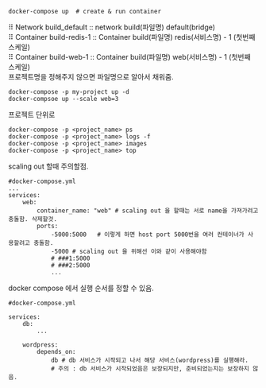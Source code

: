 ```
docker-compose up  # create & run container
```


⠿ Network build_default   :: network build(파일명) default(bridge)  
⠿ Container build-redis-1  :: Container build(파일명) redis(서비스명) - 1 (첫번째 스케일)  
⠿ Container build-web-1    :: Container build(파일명) web(서비스명) - 1 (첫번째 스케일)  
프로젝트명을 정해주지 않으면 파일명으로 알아서 채워줌. 


```
docker-compose -p my-project up -d
docker-compsoe up --scale web=3
```


프로젝트 단위로 

```
docker-compose -p <project_name> ps
docker-compose -p <project_name> logs -f 
docker-compose -p <project_name> images
docker-compose -p <project_name> top

```

scaling out 할때 주의할점. 

```
#docker-compose.yml
...
services:
    web:
        container_name: "web" # scaling out 을 할때는 서로 name을 가져가려고 충돌함. 삭제할것. 
        ports:
            -5000:5000   # 이렇게 하면 host port 5000번을 여러 컨테이너가 사용할려고 충돌함. 
            -5000 # scaling out 을 위해선 이와 같이 사용해야함
            # ###1:5000
            # ###2:5000
            ...

```

docker compose 에서 실행 순서를 정할 수 있음. 

```
#docker-compose.yml

services:
    db:
        ... 
    
    wordpress:
        depends_on:
            db # db 서비스가 시작되고 나서 해당 서비스(wordpress)를 실행해라. 
            # 주의 : db 서비스가 시작되었음은 보장되지만, 준비되었는지는 보장하지 않음. 

```

